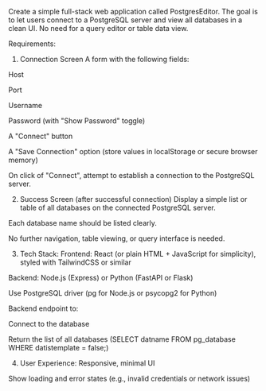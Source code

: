 Create a simple full-stack web application called PostgresEditor. The goal is to let users connect to a PostgreSQL server and view all databases in a clean UI. No need for a query editor or table data view.

Requirements:
1. Connection Screen
A form with the following fields:

Host

Port

Username

Password (with "Show Password" toggle)

A "Connect" button

A "Save Connection" option (store values in localStorage or secure browser memory)

On click of "Connect", attempt to establish a connection to the PostgreSQL server.

2. Success Screen (after successful connection)
Display a simple list or table of all databases on the connected PostgreSQL server.

Each database name should be listed clearly.

No further navigation, table viewing, or query interface is needed.

3. Tech Stack:
Frontend: React (or plain HTML + JavaScript for simplicity), styled with TailwindCSS or similar

Backend: Node.js (Express) or Python (FastAPI or Flask)

Use PostgreSQL driver (pg for Node.js or psycopg2 for Python)

Backend endpoint to:

Connect to the database

Return the list of all databases (SELECT datname FROM pg_database WHERE datistemplate = false;)

4. User Experience:
Responsive, minimal UI

Show loading and error states (e.g., invalid credentials or network issues)